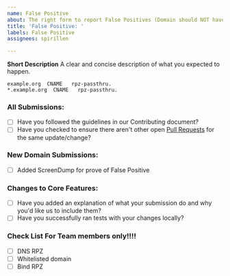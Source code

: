 ```yaml
---
name: False Positive
about: The right form to report False Positives (Domain should NOT have been blocked)
title: 'False Positive: '
labels: False Positive
assignees: spirillen

---
```


**Short Description**
A clear and concise description of what you expected to happen.

```
example.org  CNAME   rpz-passthru.
*.example.org  CNAME   rpz-passthru.
```
<!-- (Replace example.org with actual domain to un-block) -->

### All Submissions:

* [ ] Have you followed the guidelines in our Contributing document?
* [ ] Have you checked to ensure there aren't other open [Pull Requests](../../pulls) for the same update/change?

<!-- You can erase any parts of this template not applicable to your Pull Request. -->

### New Domain Submissions:

* [ ] Added ScreenDump for prove of False Positive

### Changes to Core Features:

* [ ] Have you added an explanation of what your submission do and why you'd like us to include them?
* [ ] Have you successfully ran tests with your changes locally?

### Check List For Team members only!!!!
* [ ] DNS RPZ
* [ ] Whitelisted domain
* [ ] Bind RPZ
